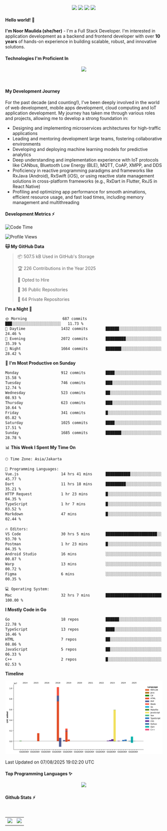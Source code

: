 <p align="center">
  <img src="https://dev.discordprofiles.me/badge/status/814439552055771206?simple=true">
  <img src="https://dev.discordprofiles.me/badge/playing/814439552055771206">
  <img src="https://dev.discordprofiles.me/badge/vscode/814439552055771206">
  <img src="https://dev.discordprofiles.me/badge/spotify/814439552055771206">
</p>

#### Hello world! 👋
**I'm Noor Maulida (she/her)** - I'm a Full Stack Developer. I'm interested in application development as a backend and frontend developer with over **10 years** of hands-on experience in building scalable, robust, and innovative solutions.

#### Technologies I'm Proficient In
<p align="center">
  <img src="https://skillicons.dev/icons?i=go,laravel,nodejs,vue,react,flutter,python,mongodb,docker,aws,gcp" />
</p>
<br>

#### My Development Journey
For the past decade (and counting!), I've been deeply involved in the world of web development, mobile apps development, cloud computing and IoT application development. My journey has taken me through various roles and projects, allowing me to develop a strong foundation in:

* Designing and implementing microservices architectures for high-traffic applications
* Leading and mentoring development large teams, fostering collaborative environments
* Developing and deploying machine learning models for predictive analytics
* Deep understanding and implementation experience with IoT protocols like CANbus, Bluetooth Low Energy (BLE), MQTT, CoAP, XMPP, and DDS
* Proficiency in reactive programming paradigms and frameworks like RxJava (Android), RxSwift (iOS), or using reactive state management solutions in cross-platform frameworks (e.g., RxDart in Flutter, RxJS in React Native)
* Profiling and optimizing app performance for smooth animations, efficient resource usage, and fast load times, including memory management and multithreading

#### Development Metrics ⚡
<!--START_SECTION:waka-->
![Code Time](http://img.shields.io/badge/Code%20Time-1%2C225%20hrs%206%20mins-blue)

![Profile Views](http://img.shields.io/badge/Profile%20Views-0-blue)

**🐱 My GitHub Data** 

> 📦 507.5 kB Used in GitHub's Storage 
 > 
> 🏆 226 Contributions in the Year 2025
 > 
> 💼 Opted to Hire
 > 
> 📜 36 Public Repositories 
 > 
> 🔑 64 Private Repositories 
 > 
**I'm a Night 🦉** 

```text
🌞 Morning                687 commits         ███░░░░░░░░░░░░░░░░░░░░░░   11.73 % 
🌆 Daytime                1432 commits        ██████░░░░░░░░░░░░░░░░░░░   24.46 % 
🌃 Evening                2072 commits        █████████░░░░░░░░░░░░░░░░   35.39 % 
🌙 Night                  1664 commits        ███████░░░░░░░░░░░░░░░░░░   28.42 % 
```
📅 **I'm Most Productive on Sunday** 

```text
Monday                   912 commits         ████░░░░░░░░░░░░░░░░░░░░░   15.58 % 
Tuesday                  746 commits         ███░░░░░░░░░░░░░░░░░░░░░░   12.74 % 
Wednesday                523 commits         ██░░░░░░░░░░░░░░░░░░░░░░░   08.93 % 
Thursday                 623 commits         ███░░░░░░░░░░░░░░░░░░░░░░   10.64 % 
Friday                   341 commits         █░░░░░░░░░░░░░░░░░░░░░░░░   05.82 % 
Saturday                 1025 commits        ████░░░░░░░░░░░░░░░░░░░░░   17.51 % 
Sunday                   1685 commits        ███████░░░░░░░░░░░░░░░░░░   28.78 % 
```


📊 **This Week I Spent My Time On** 

```text
🕑︎ Time Zone: Asia/Jakarta

💬 Programming Languages: 
Vue.js                   14 hrs 41 mins      ███████████░░░░░░░░░░░░░░   45.77 % 
Dart                     11 hrs 18 mins      █████████░░░░░░░░░░░░░░░░   35.21 % 
HTTP Request             1 hr 23 mins        █░░░░░░░░░░░░░░░░░░░░░░░░   04.35 % 
TypeScript               1 hr 7 mins         █░░░░░░░░░░░░░░░░░░░░░░░░   03.52 % 
Markdown                 47 mins             █░░░░░░░░░░░░░░░░░░░░░░░░   02.44 % 

🔥 Editors: 
VS Code                  30 hrs 5 mins       ███████████████████████░░   93.70 % 
Postman                  1 hr 23 mins        █░░░░░░░░░░░░░░░░░░░░░░░░   04.35 % 
Android Studio           16 mins             ░░░░░░░░░░░░░░░░░░░░░░░░░   00.87 % 
Warp                     13 mins             ░░░░░░░░░░░░░░░░░░░░░░░░░   00.72 % 
Figma                    6 mins              ░░░░░░░░░░░░░░░░░░░░░░░░░   00.35 % 

💻 Operating System: 
Mac                      32 hrs 7 mins       █████████████████████████   100.00 % 
```

**I Mostly Code in Go** 

```text
Go                       18 repos            ██████░░░░░░░░░░░░░░░░░░░   22.78 % 
TypeScript               13 repos            ████░░░░░░░░░░░░░░░░░░░░░   16.46 % 
HTML                     7 repos             ██░░░░░░░░░░░░░░░░░░░░░░░   08.86 % 
JavaScript               5 repos             ██░░░░░░░░░░░░░░░░░░░░░░░   06.33 % 
C++                      2 repos             █░░░░░░░░░░░░░░░░░░░░░░░░   02.53 % 
```



**Timeline**

![Lines of Code chart](https://raw.githubusercontent.com/noormaulida/noormaulida/main/assets/bar_graph.png)


 Last Updated on 07/08/2025 19:02:20 UTC
<!--END_SECTION:waka-->

#### Top Programming Languages ✨
<p align="center">
  <img src="https://api.githubtrends.io/user/svg/noormaulida/langs?time_range=one_year&include_private=true&compact=true&theme=dark" />
</p>

#### Github Stats ⚡
<p align="center">
  <table>
    <tr>
      <td>
        <img src="https://github-readme-streak-stats.herokuapp.com?user=noormaulida&theme=react&hide_border=true&mode=weekly" height="180" />
      </td>
      <td>
        <img src="https://github-readme-stats.vercel.app/api?username=noormaulida&theme=react&count_private=true&hide_border=true&line_height=20" height="180"/>
      </td>
    </tr>
</p>
<br>
